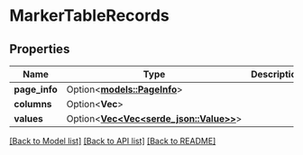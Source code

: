 # MarkerTableRecords

## Properties

Name | Type | Description | Notes
------------ | ------------- | ------------- | -------------
**page_info** | Option<[**models::PageInfo**](PageInfo.md)> |  | [optional]
**columns** | Option<**Vec<String>**> |  | [optional]
**values** | Option<[**Vec<Vec<serde_json::Value>>**](Vec.md)> |  | [optional]

[[Back to Model list]](../README.md#documentation-for-models) [[Back to API list]](../README.md#documentation-for-api-endpoints) [[Back to README]](../README.md)


